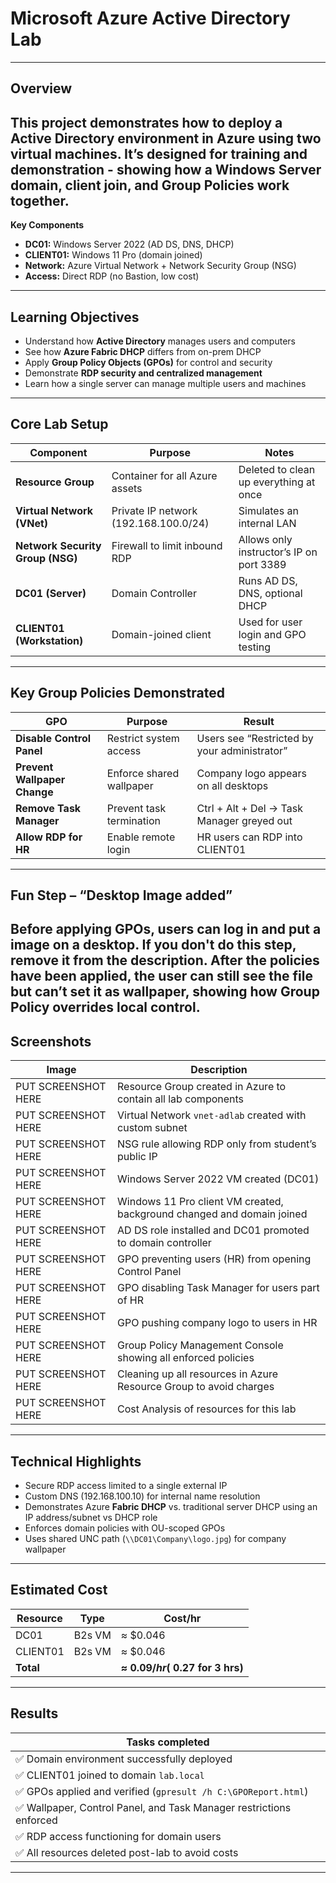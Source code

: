 # Microsoft Azure Active Directory Lab
---
## Overview
This project demonstrates how to deploy a **Active Directory environment in Azure** using two virtual machines.
It’s designed for training and demonstration - showing how a Windows Server domain, client join, and Group Policies work together.
---
**Key Components**
- **DC01:** Windows Server 2022 (AD DS, DNS, DHCP)
- **CLIENT01:** Windows 11 Pro (domain joined)
- **Network:** Azure Virtual Network + Network Security Group (NSG)
- **Access:** Direct RDP (no Bastion, low cost)
---
## Learning Objectives
- Understand how **Active Directory** manages users and computers
- See how **Azure Fabric DHCP** differs from on-prem DHCP
- Apply **Group Policy Objects (GPOs)** for control and security
- Demonstrate **RDP security and centralized management**
- Learn how a single server can manage multiple users and machines
---
## Core Lab Setup
| Component | Purpose | Notes |
|------------|----------|-------|
| **Resource Group** | Container for all Azure assets | Deleted to clean up everything at once |
| **Virtual Network (VNet)** | Private IP network (192.168.100.0/24) | Simulates an internal LAN |
| **Network Security Group (NSG)** | Firewall to limit inbound RDP | Allows only instructor’s IP on port 3389 |
| **DC01 (Server)** | Domain Controller | Runs AD DS, DNS, optional DHCP |
| **CLIENT01 (Workstation)** | Domain-joined client | Used for user login and GPO testing |
---
## Key Group Policies Demonstrated
| GPO | Purpose | Result |
|-----|----------|--------|
| **Disable Control Panel** | Restrict system access | Users see “Restricted by your administrator” |
| **Prevent Wallpaper Change** | Enforce shared wallpaper | Company logo appears on all desktops |
| **Remove Task Manager** | Prevent task termination | Ctrl + Alt + Del -> Task Manager greyed out |
| **Allow RDP for HR** | Enable remote login | HR users can RDP into CLIENT01 |
---
## Fun Step – “Desktop Image added”
Before applying GPOs, users can log in and put a image on a desktop. If you don't do this step, remove it from the description.
After the policies have been applied, the user can still see the file but **can’t set it as wallpaper**, showing how Group Policy overrides local control.
---
## Screenshots
| Image | Description |
|--------|-------------|
| PUT SCREENSHOT HERE| Resource Group created in Azure to contain all lab components |
| PUT SCREENSHOT HERE| Virtual Network `vnet-adlab` created with custom subnet |
| PUT SCREENSHOT HERE| NSG rule allowing RDP only from student’s public IP |
| PUT SCREENSHOT HERE| Windows Server 2022 VM created (DC01) |
| PUT SCREENSHOT HERE| Windows 11 Pro client VM created, background changed and domain joined |
| PUT SCREENSHOT HERE| AD DS role installed and DC01 promoted to domain controller |
| PUT SCREENSHOT HERE| GPO preventing users (HR) from opening Control Panel |
| PUT SCREENSHOT HERE| GPO disabling Task Manager for users part of HR |
| PUT SCREENSHOT HERE| GPO pushing company logo to users in HR |
| PUT SCREENSHOT HERE| Group Policy Management Console showing all enforced policies |
| PUT SCREENSHOT HERE| Cleaning up all resources in Azure Resource Group to avoid charges |
| PUT SCREENSHOT HERE| Cost Analysis of resources for this lab |
---
## Technical Highlights
- Secure RDP access limited to a single external IP
- Custom DNS (192.168.100.10) for internal name resolution
- Demonstrates Azure **Fabric DHCP** vs. traditional server DHCP using an IP address/subnet vs DHCP role
- Enforces domain policies with OU-scoped GPOs
- Uses shared UNC path (`\\DC01\Company\logo.jpg`) for company wallpaper
---
## Estimated Cost
| Resource | Type | Cost/hr |
|-----------|------|---------|
| DC01 | B2s VM | ≈ $0.046 |
| CLIENT01 | B2s VM | ≈ $0.046 |
| **Total** | | **≈ $0.09/hr (~$0.27 for 3 hrs)** |
---
## Results
|Tasks completed|
|--------|
|✅ Domain environment successfully deployed|
|✅ CLIENT01 joined to domain `lab.local`|
|✅ GPOs applied and verified (`gpresult /h C:\GPOReport.html`)|
|✅ Wallpaper, Control Panel, and Task Manager restrictions enforced|
|✅ RDP access functioning for domain users|
|✅ All resources deleted post-lab to avoid costs|
---
